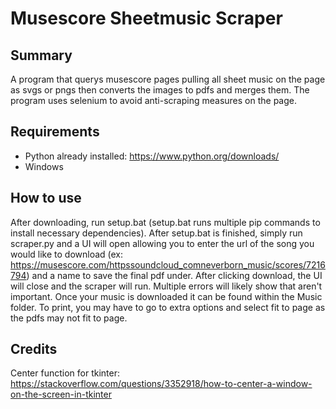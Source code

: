 Musescore Sheetmusic Scraper
============================

Summary
--------
A program that querys musescore pages pulling all sheet music on the page as svgs or pngs then converts the images to pdfs and merges them. The program uses selenium to avoid anti-scraping measures on the page.

Requirements
-------------
+ Python already installed: https://www.python.org/downloads/  
+ Windows

How to use
-----------
After downloading, run setup.bat (setup.bat runs multiple pip commands to install necessary dependencies). After setup.bat is finished, simply run scraper.py and a UI will open allowing you to enter the url of the song you would like to download (ex: https://musescore.com/httpssoundcloud_comneverborn_music/scores/7216794) and a name to save the final pdf under. After clicking download, the UI will close and the scraper will run. Multiple errors will likely show that aren't important. Once your music is downloaded it can be found within the Music folder. To print, you may have to go to extra options and select fit to page as the pdfs may not fit to page.

Credits
-------
Center function for tkinter: https://stackoverflow.com/questions/3352918/how-to-center-a-window-on-the-screen-in-tkinter  